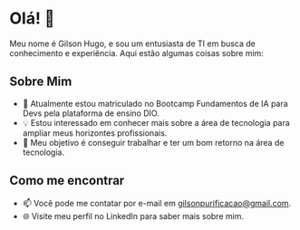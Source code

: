 # Olá! 👋

Meu nome é Gilson Hugo, e sou um entusiasta de TI em busca de conhecimento e experiência. Aqui estão algumas coisas sobre mim:

## Sobre Mim
- 🌱 Atualmente estou matriculado no Bootcamp Fundamentos de IA para Devs pela plataforma de ensino DIO.
- 💡 Estou interessado em conhecer mais sobre a área de tecnologia para ampliar meus horizontes profissionais.
- 🎯 Meu objetivo é conseguir trabalhar e ter um bom retorno na área de tecnologia.

## Como me encontrar
- 📫 Você pode me contatar por e-mail em gilsonpurificacao@gmail.com.
- 🌐 Visite meu perfil no LinkedIn para saber mais sobre mim.
